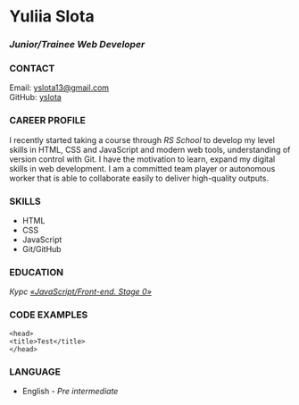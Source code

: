 # **Yuliia Slota**

### *Junior/Trainee Web Developer*

### **CONTACT**

Email:  <yslota13@gmail.com>\
GitHub: [yslota](https://github.com/yslota)

### **CAREER PROFILE**

I recently started taking a course through _RS School_ to develop my level skills in HTML, CSS and JavaScript and modern web tools, understanding of version control with Git.
I have the motivation to learn, expand my digital skills in web development. I am a committed team player or autonomous worker that is able to collaborate easily to deliver high-quality outputs.

### **SKILLS**

- HTML
- CSS
- JavaScript
- Git/GitHub

### **EDUCATION**

*Курс [«JavaScript/Front-end. Stage 0»](https://rs.school/js-stage0/)*

### **CODE EXAMPLES**

    <head>
    <title>Test</title>
    </head>

### **LANGUAGE**

- English - _Pre intermediate_
